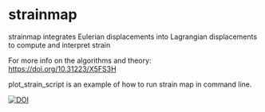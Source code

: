 # strainmap
strainmap integrates Eulerian displacements into Lagrangian displacements to compute and interpret strain

For more info on the algorithms and theory: https://doi.org/10.31223/X5FS3H

plot_strain_script is an example of how to run strain map in command line. 

[![DOI](https://zenodo.org/badge/333416753.svg)](https://zenodo.org/badge/latestdoi/333416753)
